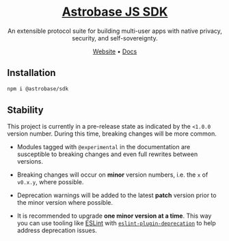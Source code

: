 <div align=center>

# [Astrobase JS SDK](https://astrobase.me/docs/)

An extensible protocol suite for building multi-user apps with native privacy, security, and self-sovereignty.

[Website](https://astrobase.me) • [Docs](https://astrobase.me/docs/)

</div>

## Installation

```sh
npm i @astrobase/sdk
```

## Stability

This project is currently in a pre-release state as indicated by the `<1.0.0` version number. During this time, breaking changes will be more common.

- Modules tagged with `@experimental` in the documentation are susceptible to breaking changes and even full rewrites between versions.

- Breaking changes will occur on **minor** version numbers, i.e. the `x` of `v0.x.y`, where possible.

- Deprecation warnings will be added to the latest **patch** version prior to the minor version where possible.

- It is recommended to upgrade **one minor version at a time**. This way you can use tooling like [ESLint](https://eslint.org) with [`eslint-plugin-deprecation`](https://www.npmjs.com/package/eslint-plugin-deprecation) to help address deprecation issues.
